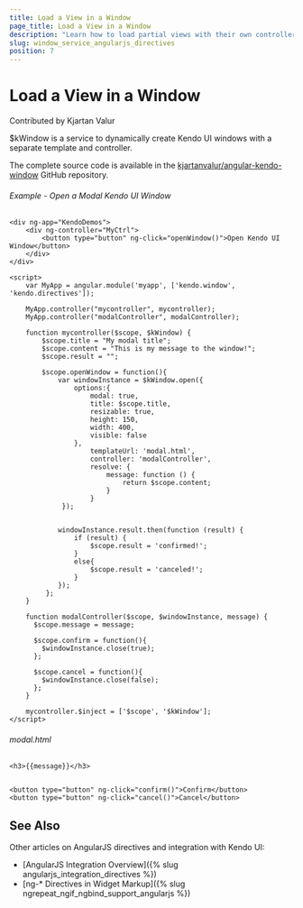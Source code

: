 ```yaml
---
title: Load a View in a Window
page_title: Load a View in a Window
description: "Learn how to load partial views with their own controllers in a Window"
slug: window_service_angularjs_directives
position: 7
---
```


# Load a View in a Window

Contributed by Kjartan Valur

$kWindow is a service to dynamically create Kendo UI windows with a separate template and controller.

The complete source code is available in the
[kjartanvalur/angular-kendo-window](https://github.com/kjartanvalur/angular-kendo-window)
GitHub repository.

###### Example - Open a Modal Kendo UI Window

    <div ng-app="KendoDemos">
        <div ng-controller="MyCtrl">
            <button type="button" ng-click="openWindow()">Open Kendo UI Window</button>
        </div>
    </div>

    <script>
        var MyApp = angular.module('myapp', ['kendo.window', 'kendo.directives']);

        MyApp.controller("mycontroller", mycontroller);
        MyApp.controller("modalController", modalController);

        function mycontroller($scope, $kWindow) {
            $scope.title = "My modal title";
            $scope.content = "This is my message to the window!";
            $scope.result = "";

            $scope.openWindow = function(){
                var windowInstance = $kWindow.open({
                    options:{
                        modal: true,
                        title: $scope.title,
                        resizable: true,
                        height: 150,
                        width: 400,
                        visible: false
                    },
                        templateUrl: 'modal.html',
                        controller: 'modalController',
                        resolve: {
                            message: function () {
                                return $scope.content;
                            }
                        }
                 });


                windowInstance.result.then(function (result) {
                    if (result) {
                        $scope.result = 'confirmed!';
                    }
                    else{
                        $scope.result = 'canceled!';
                    }
                });
             };
        }

        function modalController($scope, $windowInstance, message) {
          $scope.message = message;

          $scope.confirm = function(){
            $windowInstance.close(true);
          };

          $scope.cancel = function(){
            $windowInstance.close(false);
          };
        }

        mycontroller.$inject = ['$scope', '$kWindow'];
    </script>

###### modal.html

    <h3>{{message}}</h3>


    <button type="button" ng-click="confirm()">Confirm</button>
    <button type="button" ng-click="cancel()">Cancel</button>

## See Also

Other articles on AngularJS directives and integration with Kendo UI:

* [AngularJS Integration Overview]({% slug angularjs_integration_directives %})
* [ng-* Directives in Widget Markup]({% slug ngrepeat_ngif_ngbind_support_angularjs %})
